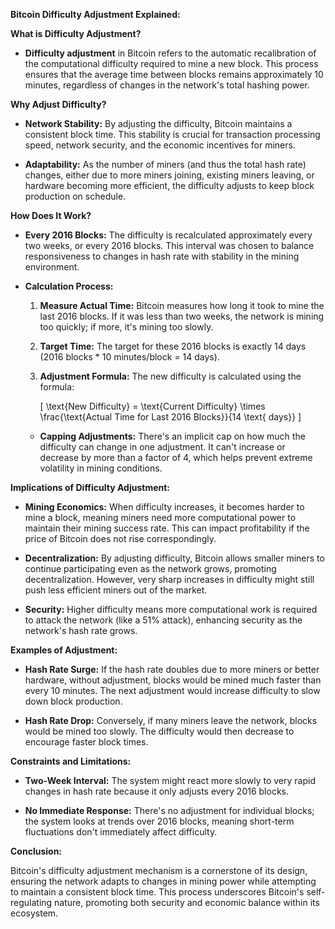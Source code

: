 **Bitcoin Difficulty Adjustment Explained:**

**What is Difficulty Adjustment?**

- **Difficulty adjustment** in Bitcoin refers to the automatic recalibration of the computational difficulty required to mine a new block. This process ensures that the average time between blocks remains approximately 10 minutes, regardless of changes in the network's total hashing power.

**Why Adjust Difficulty?**

- **Network Stability:** By adjusting the difficulty, Bitcoin maintains a consistent block time. This stability is crucial for transaction processing speed, network security, and the economic incentives for miners.

- **Adaptability:** As the number of miners (and thus the total hash rate) changes, either due to more miners joining, existing miners leaving, or hardware becoming more efficient, the difficulty adjusts to keep block production on schedule.

**How Does It Work?**

- **Every 2016 Blocks:** The difficulty is recalculated approximately every two weeks, or every 2016 blocks. This interval was chosen to balance responsiveness to changes in hash rate with stability in the mining environment.

- **Calculation Process:**
  1. **Measure Actual Time:** Bitcoin measures how long it took to mine the last 2016 blocks. If it was less than two weeks, the network is mining too quickly; if more, it's mining too slowly.
  2. **Target Time:** The target for these 2016 blocks is exactly 14 days (2016 blocks * 10 minutes/block = 14 days).
  3. **Adjustment Formula:** The new difficulty is calculated using the formula:

     \[
     \text{New Difficulty} = \text{Current Difficulty} \times \frac{\text{Actual Time for Last 2016 Blocks}}{14 \text{ days}}
     \]

  - **Capping Adjustments:** There's an implicit cap on how much the difficulty can change in one adjustment. It can't increase or decrease by more than a factor of 4, which helps prevent extreme volatility in mining conditions.

**Implications of Difficulty Adjustment:**

- **Mining Economics:** When difficulty increases, it becomes harder to mine a block, meaning miners need more computational power to maintain their mining success rate. This can impact profitability if the price of Bitcoin does not rise correspondingly.

- **Decentralization:** By adjusting difficulty, Bitcoin allows smaller miners to continue participating even as the network grows, promoting decentralization. However, very sharp increases in difficulty might still push less efficient miners out of the market.

- **Security:** Higher difficulty means more computational work is required to attack the network (like a 51% attack), enhancing security as the network's hash rate grows.

**Examples of Adjustment:**

- **Hash Rate Surge:** If the hash rate doubles due to more miners or better hardware, without adjustment, blocks would be mined much faster than every 10 minutes. The next adjustment would increase difficulty to slow down block production.

- **Hash Rate Drop:** Conversely, if many miners leave the network, blocks would be mined too slowly. The difficulty would then decrease to encourage faster block times.

**Constraints and Limitations:**

- **Two-Week Interval:** The system might react more slowly to very rapid changes in hash rate because it only adjusts every 2016 blocks.

- **No Immediate Response:** There's no adjustment for individual blocks; the system looks at trends over 2016 blocks, meaning short-term fluctuations don't immediately affect difficulty.

**Conclusion:**

Bitcoin's difficulty adjustment mechanism is a cornerstone of its design, ensuring the network adapts to changes in mining power while attempting to maintain a consistent block time. This process underscores Bitcoin's self-regulating nature, promoting both security and economic balance within its ecosystem.